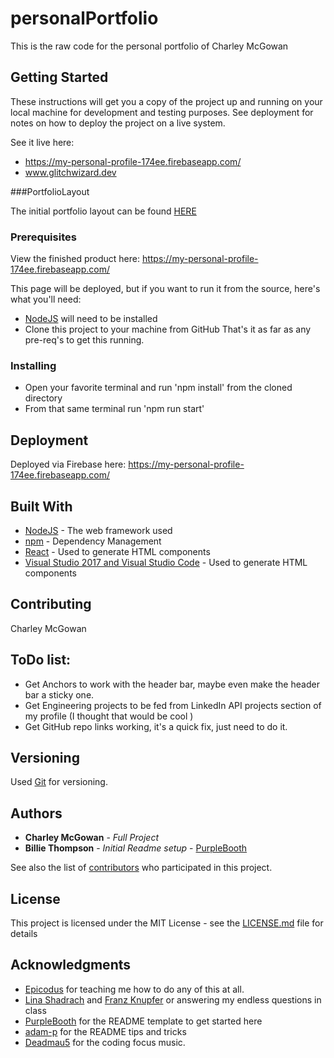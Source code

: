 ﻿# personalPortfolio

This is the raw code for the personal portfolio of Charley McGowan

## Getting Started

These instructions will get you a copy of the project up and running on your local machine for development and testing purposes. See deployment for notes on how to deploy the project on a live system.

See it live here: 
- https://my-personal-profile-174ee.firebaseapp.com/
- www.glitchwizard.dev

###PortfolioLayout

The initial portfolio layout can be found [HERE](https://drive.google.com/file/d/1nzvzyGjpuxsfWuGpcr0poom3EIbu0_3j/view?usp=sharing)

### Prerequisites

View the finished product here: https://my-personal-profile-174ee.firebaseapp.com/

This page will be deployed, but if you want to run it from the source, here's what you'll need:
- [NodeJS](https://nodejs.org/en/download/) will need to be installed
- Clone this project to your machine from GitHub
That's it as far as any pre-req's to get this running.

### Installing

- Open your favorite terminal and run 'npm install' from the cloned directory
- From that same terminal run 'npm run start' 

## Deployment

Deployed via Firebase here: https://my-personal-profile-174ee.firebaseapp.com/

## Built With

* [NodeJS](https://nodejs.org/en/download/) - The web framework used
* [npm](https://www.npmjs.com/) - Dependency Management
* [React](https://reactjs.org/) - Used to generate HTML components
* [Visual Studio 2017 and Visual Studio Code](https://visualstudio.microsoft.com/) - Used to generate HTML components

## Contributing

Charley McGowan

## ToDo list:

* Get Anchors to work with the header bar, maybe even make the header bar a sticky one.
* Get Engineering projects to be fed from LinkedIn API projects section of my profile (I thought that would be cool )
* Get GitHub repo links working, it's a quick fix, just need to do it. 

## Versioning

Used [Git](https://git-scm.com/) for versioning. 

## Authors

* **Charley McGowan** - *Full Project* 
* **Billie Thompson** - *Initial Readme setup* - [PurpleBooth](https://github.com/PurpleBooth)

See also the list of [contributors](https://github.com/glitchwizard/personalPortfolio/graphs/contributors) who participated in this project.

## License

This project is licensed under the MIT License - see the [LICENSE.md](LICENSE.md) file for details

## Acknowledgments

* [Epicodus](https://www.epicodus.com/) for teaching me how to do any of this at all. 
* [Lina Shadrach](https://github.com/LinaShadrach) and [Franz Knupfer](https://github.com/franzknupfer) or answering my endless questions in class
* [PurpleBooth](https://gist.github.com/PurpleBooth/109311bb0361f32d87a2) for the README template to get started here
* [adam-p](https://github.com/adam-p/markdown-here/wiki/Markdown-Cheatsheet) for the README tips and tricks
* [Deadmau5](https://live.deadmau5.com/) for the coding focus music.
